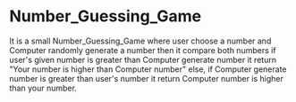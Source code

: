 # Number_Guessing_Game

It is a small Number_Guessing_Game where user choose a number and Computer randomly generate a number then it compare both numbers if user's given number is greater than 
Computer generate number it return "Your number is higher than Computer number"  else, if Computer generate number is greater than user's number it return Computer number
is higher than your number. 
